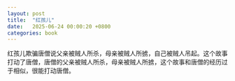 ```yaml
---
layout: post
title:  "红孩儿"
date:   2025-06-24 00:00:20 +0800
categories: book
---
```

红孩儿欺骗唐僧说父亲被贼人所杀，母亲被贼人所掳，自己被贼人吊起。这个故事打动了唐僧，唐僧的父亲被贼人所杀，母亲被贼人所掳，这个故事和唐僧的经历过于相似，很能打动唐僧。







